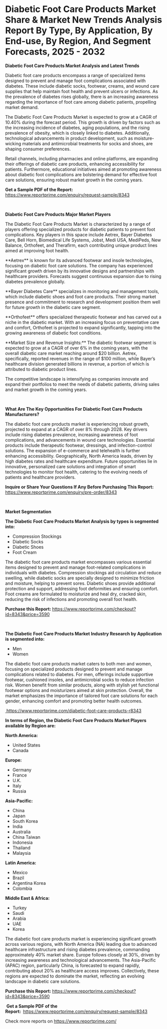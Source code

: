 <p><h1>Diabetic Foot Care Products Market Share & Market New Trends Analysis Report By Type, By Application, By End-use, By Region, And Segment Forecasts, 2025 - 2032</h1></p><p><strong>Diabetic Foot Care Products Market Analysis and Latest Trends</strong></p>
<p><p>Diabetic foot care products encompass a range of specialized items designed to prevent and manage foot complications associated with diabetes. These include diabetic socks, footwear, creams, and wound care supplies that help maintain foot health and prevent ulcers or infections. As the prevalence of diabetes rises globally, there is an increasing awareness regarding the importance of foot care among diabetic patients, propelling market demand.</p><p>The Diabetic Foot Care Products Market is expected to grow at a CAGR of 10.40% during the forecast period. This growth is driven by factors such as the increasing incidence of diabetes, aging populations, and the rising prevalence of obesity, which is closely linked to diabetes. Additionally, technological advancements in product development, such as moisture-wicking materials and antimicrobial treatments for socks and shoes, are shaping consumer preferences. </p><p>Retail channels, including pharmacies and online platforms, are expanding their offerings of diabetic care products, enhancing accessibility for patients. Furthermore, educational initiatives aimed at promoting awareness about diabetic foot complications are bolstering demand for effective foot care solutions, ensuring robust market growth in the coming years.</p></p>
<p><strong>Get a Sample PDF of the Report:&nbsp;</strong> <a href="https://www.reportprime.com/enquiry/request-sample/8343?utm_campaign=2760&utm_medium=2&utm_source=Github&utm_content=ia&utm_term=19032025&utm_id=diabetic-foot-care-products">https://www.reportprime.com/enquiry/request-sample/8343</a></p>
<p>&nbsp;</p>
<p><strong>Diabetic Foot Care Products Major Market Players</strong></p>
<p><p>The Diabetic Foot Care Products Market is characterized by a range of players offering specialized products for diabetic patients to prevent foot complications. Key players in this space include Aetrex, Bayer Diabetes Care, Bell Horn, Biomedical Life Systems, Jobst, Medi USA, MediPeds, New Balance, Orthofeet, and Therafirm, each contributing unique product lines aimed at improving foot health.</p><p>**Aetrex** is known for its advanced footwear and insole technologies, focusing on diabetic foot care solutions. The company has experienced significant growth driven by its innovative designs and partnerships with healthcare providers. Forecasts suggest continuous expansion due to rising diabetes prevalence globally.</p><p>**Bayer Diabetes Care** specializes in monitoring and management tools, which include diabetic shoes and foot care products. Their strong market presence and commitment to research and development position them well for future growth in the diabetic care segment.</p><p>**Orthofeet** offers specialized therapeutic footwear and has carved out a niche in the diabetic market. With an increasing focus on preventative care and comfort, Orthofeet is projected to expand significantly, tapping into the growing awareness of diabetic foot conditions.</p><p>**Market Size and Revenue Insights:** The diabetic footwear segment is expected to grow at a CAGR of over 6% in the coming years, with the overall diabetic care market reaching around $20 billion. Aetrex, specifically, reported revenues in the range of $100 million, while Bayer’s healthcare division generated billions in revenue, a portion of which is attributed to diabetic product lines.</p><p>The competitive landscape is intensifying as companies innovate and expand their portfolios to meet the needs of diabetic patients, driving sales and market growth in the coming years.</p></p>
<p>&nbsp;</p>
<p><strong>What Are The Key Opportunities For Diabetic Foot Care Products Manufacturers?</strong></p>
<p><p>The diabetic foot care products market is experiencing robust growth, projected to expand at a CAGR of over 8% through 2028. Key drivers include rising diabetes prevalence, increasing awareness of foot complications, and advancements in wound care technologies. Essential products include therapeutic footwear, dressings, and infection-control solutions. The expansion of e-commerce and telehealth is further enhancing accessibility. Geographically, North America leads, driven by high diabetes rates and healthcare expenditure. Future opportunities lie in innovative, personalized care solutions and integration of smart technologies to monitor foot health, catering to the evolving needs of patients and healthcare providers.</p></p>
<p><strong>Inquire or Share Your Questions If Any Before Purchasing This Report:</strong> <a href="https://www.reportprime.com/enquiry/pre-order/8343?utm_campaign=2760&utm_medium=2&utm_source=Github&utm_content=ia&utm_term=19032025&utm_id=diabetic-foot-care-products">https://www.reportprime.com/enquiry/pre-order/8343</a></p>
<p>&nbsp;</p>
<p><strong>Market Segmentation</strong></p>
<p><strong>The Diabetic Foot Care Products Market Analysis by types is segmented into:</strong></p>
<p><ul><li>Compression Stockings</li><li>Diabetic Socks</li><li>Diabetic Shoes</li><li>Foot Cream</li></ul></p>
<p><p>The diabetic foot care products market encompasses various essential items designed to prevent and manage foot-related complications in individuals with diabetes. Compression stockings aid circulation and reduce swelling, while diabetic socks are specially designed to minimize friction and moisture, helping to prevent sores. Diabetic shoes provide additional protection and support, addressing foot deformities and ensuring comfort. Foot creams are formulated to moisturize and heal dry, cracked skin, reducing the risk of infections and promoting overall foot health.</p></p>
<p><strong>Purchase this Report:&nbsp;</strong><a href="https://www.reportprime.com/checkout?id=8343&price=3590&utm_campaign=2760&utm_medium=2&utm_source=Github&utm_content=ia&utm_term=19032025&utm_id=diabetic-foot-care-products">https://www.reportprime.com/checkout?id=8343&price=3590</a></p>
<p>&nbsp;</p>
<p><strong>The Diabetic Foot Care Products Market Industry Research by Application is segmented into:</strong></p>
<p><ul><li>Men</li><li>Women</li></ul></p>
<p><p>The diabetic foot care products market caters to both men and women, focusing on specialized products designed to prevent and manage complications related to diabetes. For men, offerings include supportive footwear, cushioned insoles, and antimicrobial socks to reduce infection risk. Women benefit from similar products, along with stylish yet functional footwear options and moisturizers aimed at skin protection. Overall, the market emphasizes the importance of tailored foot care solutions for each gender, enhancing comfort and promoting better health outcomes.</p></p>
<p><a href="https://www.reportprime.com/diabetic-foot-care-products-r8343?utm_campaign=2760&utm_medium=2&utm_source=Github&utm_content=ia&utm_term=19032025&utm_id=diabetic-foot-care-products">&nbsp;https://www.reportprime.com/diabetic-foot-care-products-r8343</a></p>
<p><strong>In terms of Region, the Diabetic Foot Care Products Market Players available by Region are:</strong></p>
<p>
    <p> <strong> North America: </strong>
        <ul>
            <li>United States</li>
            <li>Canada</li>
        </ul>
        </p> 
    <p> <strong> Europe: </strong>
        <ul>
            <li>Germany</li>
            <li>France</li>
            <li>U.K.</li>
            <li>Italy</li>
            <li>Russia</li>
        </ul>
        </p> 
    <p> <strong> Asia-Pacific: </strong>
        <ul>
            <li>China</li>
            <li>Japan</li>
            <li>South Korea</li>
            <li>India</li>
            <li>Australia</li>
            <li>China Taiwan</li>
            <li>Indonesia</li>
            <li>Thailand</li>
            <li>Malaysia</li>
        </ul>
        </p> 
    <p> <strong> Latin America: </strong>
        <ul>
            <li>Mexico</li>
            <li>Brazil</li>
            <li>Argentina Korea</li>
            <li>Colombia</li>
        </ul>
        </p> 
    <p> <strong> Middle East & Africa: </strong>
        <ul>
            <li>Turkey</li>
            <li>Saudi</li>
            <li>Arabia</li>
            <li>UAE</li>
            <li>Korea</li>
        </ul>
    </p>
    </p>
<p><p>The diabetic foot care products market is experiencing significant growth across various regions, with North America (NA) leading due to advanced healthcare infrastructure and rising diabetes prevalence, commanding approximately 40% market share. Europe follows closely at 30%, driven by increasing awareness and technological advancements. The Asia-Pacific (APAC) region, particularly China, is forecasted to expand rapidly, contributing about 20% as healthcare access improves. Collectively, these regions are expected to dominate the market, reflecting an evolving landscape in diabetic care solutions.</p></p>
<p><strong>Purchase this Report: </strong><a href="https://www.reportprime.com/checkout?id=8343&price=3590&utm_campaign=2760&utm_medium=2&utm_source=Github&utm_content=ia&utm_term=19032025&utm_id=diabetic-foot-care-products">https://www.reportprime.com/checkout?id=8343&price=3590</a></p>
<p>&nbsp;<strong>Get a Sample PDF of the Report:&nbsp;&nbsp;</strong><a href="https://www.reportprime.com/enquiry/request-sample/8343?utm_campaign=2760&utm_medium=2&utm_source=Github&utm_content=ia&utm_term=19032025&utm_id=diabetic-foot-care-products">https://www.reportprime.com/enquiry/request-sample/8343</a></p>
<p><strong></strong></p>
<p>Check more reports on <a href="https://www.reportprime.com/?utm_campaign=2760&utm_medium=2&utm_source=Github&utm_content=ia&utm_term=19032025&utm_id=diabetic-foot-care-products">https://www.reportprime.com/</a></p>